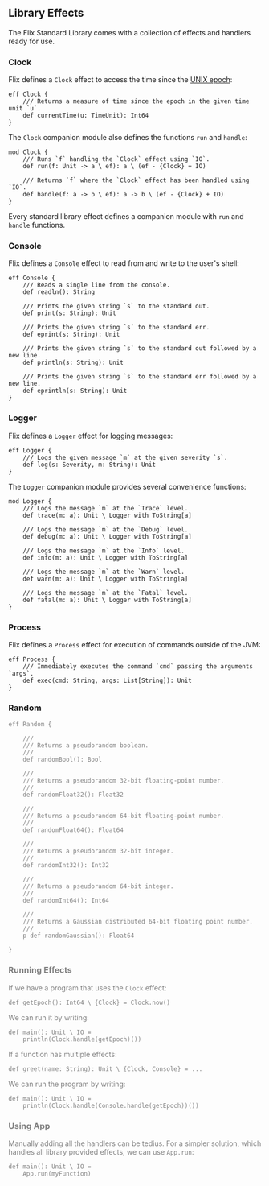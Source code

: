 ## Library Effects

The Flix Standard Library comes with a collection of effects and handlers ready
for use. 

### Clock

Flix defines a `Clock` effect to access the time since the [UNIX epoch](https://en.wikipedia.org/wiki/Unix_time):

```flix
eff Clock {
    /// Returns a measure of time since the epoch in the given time unit `u`.
    def currentTime(u: TimeUnit): Int64
}
```

The `Clock` companion module also defines the functions `run` and `handle`:

```flix
mod Clock {
    /// Runs `f` handling the `Clock` effect using `IO`.
    def run(f: Unit -> a \ ef): a \ (ef - {Clock} + IO)

    /// Returns `f` where the `Clock` effect has been handled using `IO`.
    def handle(f: a -> b \ ef): a -> b \ (ef - {Clock} + IO)
}
```

Every standard library effect defines a companion module with `run` and `handle`
functions.

### Console

Flix defines a `Console` effect to read from and write to the user's shell:

```flix
eff Console {
    /// Reads a single line from the console.
    def readln(): String

    /// Prints the given string `s` to the standard out.
    def print(s: String): Unit

    /// Prints the given string `s` to the standard err.
    def eprint(s: String): Unit

    /// Prints the given string `s` to the standard out followed by a new line.
    def println(s: String): Unit

    /// Prints the given string `s` to the standard err followed by a new line.
    def eprintln(s: String): Unit
}
```

### Logger

Flix defines a `Logger` effect for logging messages:

```flix
eff Logger {
    /// Logs the given message `m` at the given severity `s`.
    def log(s: Severity, m: String): Unit
}
```

The `Logger` companion module provides several convenience functions:

```flix
mod Logger {
    /// Logs the message `m` at the `Trace` level.
    def trace(m: a): Unit \ Logger with ToString[a]

    /// Logs the message `m` at the `Debug` level.
    def debug(m: a): Unit \ Logger with ToString[a]

    /// Logs the message `m` at the `Info` level.
    def info(m: a): Unit \ Logger with ToString[a]

    /// Logs the message `m` at the `Warn` level.
    def warn(m: a): Unit \ Logger with ToString[a]

    /// Logs the message `m` at the `Fatal` level.
    def fatal(m: a): Unit \ Logger with ToString[a]
}
```

### Process

Flix defines a `Process` effect for execution of commands outside of the JVM:

```flix
eff Process {
    /// Immediately executes the command `cmd` passing the arguments `args`.
    def exec(cmd: String, args: List[String]): Unit
}
```

### Random

<div style="color:gray">

```flix
eff Random {

    ///
    /// Returns a pseudorandom boolean.
    ///
    def randomBool(): Bool

    ///
    /// Returns a pseudorandom 32-bit floating-point number.
    ///
    def randomFloat32(): Float32

    ///
    /// Returns a pseudorandom 64-bit floating-point number.
    ///
    def randomFloat64(): Float64

    ///
    /// Returns a pseudorandom 32-bit integer.
    ///
    def randomInt32(): Int32

    ///
    /// Returns a pseudorandom 64-bit integer.
    ///
    def randomInt64(): Int64

    ///
    /// Returns a Gaussian distributed 64-bit floating point number.
    ///
    p def randomGaussian(): Float64

}
```

### Running Effects

If we have a program that uses the `Clock` effect:

```flix
def getEpoch(): Int64 \ {Clock} = Clock.now()
```

We can run it by writing:

```flix
def main(): Unit \ IO = 
    println(Clock.handle(getEpoch)())
```

If a function has multiple effects:

```flix
def greet(name: String): Unit \ {Clock, Console} = ...
```

We can run the program by writing:

```flix
def main(): Unit \ IO = 
    println(Clock.handle(Console.handle(getEpoch))())
```

### Using App

Manually adding all the handlers can be tedius. For a simpler solution, which
handles all library provided effects, we can use `App.run`:

```flix
def main(): Unit \ IO = 
    App.run(myFunction)
```
